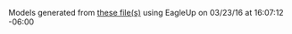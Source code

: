 Models generated from [these file(s)](https://raw.github.com/sparkfun/BLE_Mate2/41ae8acc9300e5f47ba241439d8aa964936fe5f1/Hardware/SparkFun_BLEMate2.brd) using EagleUp on 03/23/16 at 16:07:12 -06:00
